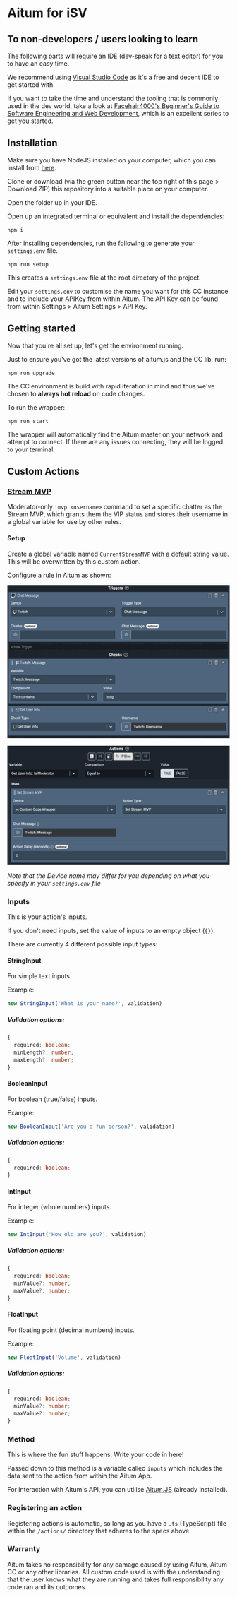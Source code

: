 # Aitum for iSV

## To non-developers / users looking to learn
The following parts will require an IDE (dev-speak for a text editor) for you to have an easy time.

We recommend using [Visual Studio Code](https://code.visualstudio.com/) as it's a free and decent IDE to get started with.

If you want to take the time and understand the tooling that is commonly used in the dev world, take a look at [Facehair4000's Beginner's Guide to Software Engineering and Web Development](https://www.youtube.com/watch?v=Wt47gSihb5s&list=PLJjxqjPti-LfbLhTs-XSNecyqBOtRB0fS), which is an excellent series to get you started.

## Installation
Make sure you have NodeJS installed on your computer, which you can install from [here](https://nodejs.org/en/).

Clone or download (via the green button near the top right of this page > Download ZIP) this repository into a suitable place on your computer.

Open the folder up in your IDE.

Open up an integrated terminal or equivalent and install the dependencies:
```
npm i
```

After installing dependencies, run the following to generate your `settings.env` file.
```
npm run setup
```
This creates a `settings.env` file at the root directory of the project.

Edit your `settings.env` to customise the name you want for this CC instance and to include your APIKey from within Aitum.
The API Key can be found from within Settings > Aitum Settings > API Key.

## Getting started

Now that you're all set up, let's get the environment running.

Just to ensure you've got the latest versions of aitum.js and the CC lib, run:
```
npm run upgrade
```

The CC environment is build with rapid iteration in mind and thus we've chosen to **always hot reload** on code changes.

To run the wrapper:
```
npm run start
```

The wrapper will automatically find the Aitum master on your network and attempt to connect.
If there are any issues connecting, they will be logged to your terminal.

## Custom Actions

### [Stream MVP](src/actions/SetStreamMVP.ts)

Moderator-only `!mvp <username>` command to set a specific chatter as the Stream MVP, which grants them the VIP status and stores their username in a global variable for use by other rules.

#### Setup

Create a global variable named `CurrentStreamMVP` with a default string value. This will be overwritten by this custom action.

Configure a rule in Aitum as shown:

![configure triggers](assets/stream-mvp-rule-triggers.png)

![configure actions](assets/stream-mvp-rule-actions.png)

_Note that the Device name may differ for you depending on what you specify in your `settings.env` file_

### Inputs
This is your action's inputs.

If you don't need inputs, set the value of inputs to an empty object (`{}`).

There are currently 4 different possible input types:

#### StringInput

For simple text inputs.

Example:

```ts
new StringInput('What is your name?', validation)
```

##### Validation options:
```ts
{
  required: boolean;
  minLength?: number;
  maxLength?: number;
}
```


#### BooleanInput

For boolean (true/false) inputs.

Example:

```ts
new BooleanInput('Are you a fun person?', validation)
```

##### Validation options:
```ts
{
  required: boolean;
}
```


#### IntInput
For integer (whole numbers) inputs.

Example:

```ts
new IntInput('How old are you?', validation)
```

##### Validation options:
```ts
{
  required: boolean;
  minValue?: number;
  maxValue?: number;
}
```


#### FloatInput
For floating point (decimal numbers) inputs.

Example:

```ts
new FloatInput('Volume', validation)
```

##### Validation options:
```ts
{
  required: boolean;
  minValue?: number;
  maxValue?: number;
}
```

### Method
This is where the fun stuff happens. Write your code in here!

Passed down to this method is a variable called `inputs` which includes the data sent to the action from within the Aitum App.

For interaction with Aitum's API, you can utilise [Aitum.JS](https://www.npmjs.com/package/aitum.js) (already installed).

### Registering an action

Registering actions is automatic, so long as you have a `.ts` (TypeScript) file within the `/actions/` directory that adheres to the specs above.

### Warranty
Aitum takes no responsibility for any damage caused by using Aitum, Aitum CC or any other libraries.
All custom code used is with the understanding that the user knows what they are running and takes full responsibility any code ran and its outcomes.
